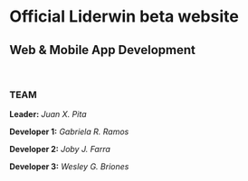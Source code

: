 # Official Liderwin beta website
## Web & Mobile App Development
<br />

### TEAM
**Leader:** _Juan X. Pita_
<br />

**Developer 1:** _Gabriela R. Ramos_
<br />

**Developer 2:** _Joby J. Farra_
<br />

**Developer 3:** _Wesley G. Briones_
<br />
